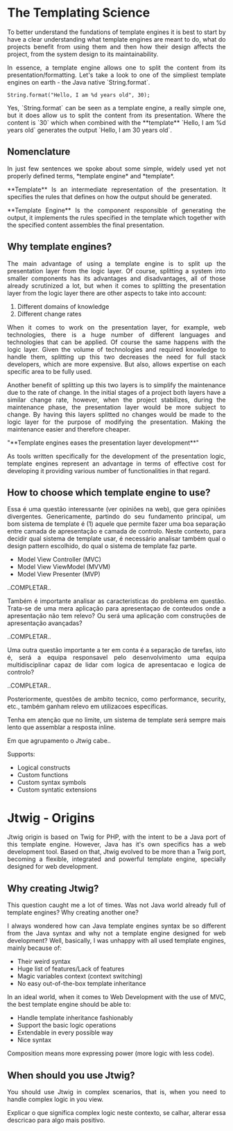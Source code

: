 # The Templating Science

<p style="text-align: justify;">
To better understand the fundations of template engines it is best to start by have a clear understanding what template engines are meant to do, what do projects benefit from using them and then how their design affects the project, from the system design to its maintainability.
</p>

<p style="text-align: justify;">
In essence, a template engine allows one to split the content from its presentation/formatting. Let's take a look to one of the simpliest template engines on earth - the Java native `String.format`.
</p>

    String.format("Hello, I am %d years old", 30);

<p style="text-align: justify;">
Yes, `String.format` can be seen as a template engine, a really simple one, but it does allow us to split the content from its presentation. Where the content is `30` which when combined with the **template** `Hello, I am %d years old` generates the output `Hello, I am 30 years old`.
</p>

## Nomenclature

<p style="text-align: justify;">
In just few sentences we spoke about some simple, widely used yet not properly defined terms, *template engine* and *template*.
</p>

<p style="text-align: justify;">
**Template** Is an intermediate representation of the presentation. It specifies the rules that defines on how the output should be generated.
</p>

<p style="text-align: justify;">
**Template Engine** Is the component responsible of generating the output, it implements the rules specified in the template which together with the specified content assembles the final presentation.
</p>


## Why template engines?

<p style="text-align: justify;">
The main advantage of using a template engine is to split up the presentation layer from the logic layer. Of course, splitting a system into smaller components has its advantages and disadvantages, all of those already scrutinized a lot, but when it comes to splitting the presentation layer from the logic layer there are other aspects to take into account:
</p>

1. Different domains of knowledge
2. Different change rates

<p style="text-align: justify;">
When it comes to work on the presentation layer, for example, web technologies, there is a huge number of different languages and technologies that can be applied. Of course the same happens with the logic layer. Given the volume of technologies and required knowledge to handle them, splitting up this two decreases the need for full stack developers, which are more expensive. But also, allows expertise on each specific area to be fully used.
</p>

<p style="text-align: justify;">
Another benefit of splitting up this two layers is to simplify the maintenance due to the rate of change. In the initial stages of a project both layers have a similar change rate, however, when the project stabilizes, during the maintenance phase, the presentation layer would be more subject to change. By having this layers splitted no changes would be made to the logic layer for the purpose of modifying the presentation. Making the maintenance easier and therefore cheaper.
</p>

<p style="text-align: justify;">
"**Template engines eases the presentation layer development**"
</p>

<p style="text-align: justify;">
As tools written specifically for the development of the presentation logic, template engines represent an advantage in terms of effective cost for developing it providing various number of functionalities in that regard.
</p>

## How to choose which template engine to use?

<p style="text-align: justify;">
Essa é uma questão interessante (ver opiniões na web), que gera opiniões divergentes. Genericamente, partindo do seu fundamento principal, um bom sistema de template é (1) aquele que permite fazer uma boa separação entre camada de apresentação e camada de controlo. Neste contexto, para decidir qual sistema de template usar, é necessário analisar também qual o design pattern escolhido, do qual o sistema de template faz parte.
</p>

- Model View Controller (MVC)
- Model View ViewModel (MVVM)
- Model View Presenter (MVP)

..COMPLETAR..

<p style="text-align: justify;">
Também é importante analisar as caracteristicas do problema em questão. Trata-se de uma mera aplicação para apresentaçao de conteudos onde a apresentação não tem relevo? Ou será uma aplicação com construções de apresentação avançadas?
</p>

..COMPLETAR..

<p style="text-align: justify;">
Uma outra questão importante a ter em conta é a separação de tarefas, isto é, será a equipa responsavel pelo desenvolvimento uma equipa multidisciplinar capaz de lidar com logica de apresentacao e logica de controlo?
</p>

..COMPLETAR..

<p style="text-align: justify;">
Posteriormente, questões de ambito tecnico, como performance, security, etc., também ganham relevo em utilizacoes especificas.
</p>

<p style="text-align: justify;">
Tenha em atenção que no limite, um sistema de template será sempre mais lento que assemblar a resposta inline.
</p>

Em que agrupamento o Jtwig cabe..

Supports:

- Logical constructs
- Custom functions
- Custom syntax symbols
- Custom syntatic extensions



# Jtwig - Origins

<p style="text-align: justify;">
Jtwig origin is based on Twig for PHP, with the intent to be a Java port of this template engine. However, Java has it's own specifics has a web development tool. Based on that, Jtwig evolved to be more than a Twig port, becoming a flexible, integrated and powerful template engine, specially designed for web development.
</p>

## Why creating Jtwig?

<p style="text-align: justify;">
This question caught me a lot of times. Was not Java world already full of template engines? Why creating another one?
</p>

<p style="text-align: justify;">
I always wondered how can Java template engines syntax be so different from the Java syntax and why not a template engine designed for web development? Well, basically, I was unhappy with all used template engines, mainly because of:
</p>

- Their weird syntax
- Huge list of features/Lack of features
- Magic variables context (context switching)
- No easy out-of-the-box template inheritance

<p style="text-align: justify;">
In an ideal world, when it comes to Web Development with the use of MVC, the best template engine should be able to:
</p>

- Handle template inheritance fashionably
- Support the basic logic operations
- Extendable in every possible way
- Nice syntax

<p style="text-align: justify;">
Composition means more expressing power (more logic with less code).
</p>


## When should you use Jtwig?

<p style="text-align: justify;">
You should use Jtwig in complex scenarios, that is, when you need to handle complex logic in you view.
</p>

<p style="text-align: justify;">
Explicar o que significa complex logic neste contexto, se calhar, alterar essa descricao para algo mais positivo.
</p>


